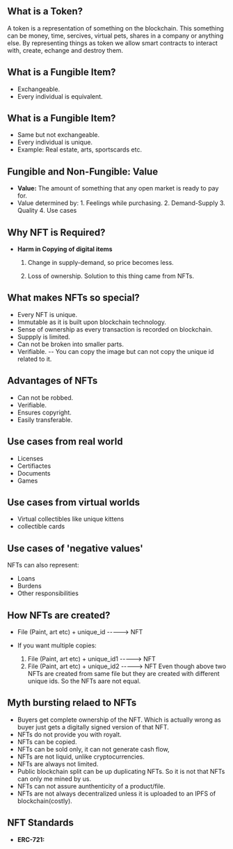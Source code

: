 ## What is a Token?
A token is a representation of something on the blockchain. This something can be money, time, sercives, virtual pets, shares in a company or anything else. By representing things as token we allow smart contracts to interact with, create, echange and destroy them.


## What is a Fungible Item?
- Exchangeable.
- Every individual is equivalent.

## What is a Fungible Item?
- Same but not exchangeable.
- Every individual is unique.
- Example: Real estate, arts, sportscards etc.

## Fungible and Non-Fungible: Value
- **Value:** The amount of something that any open market is ready to pay for.
- Value determined by: 1. Feelings while purchasing.
    2. Demand-Supply
    3. Quality
    4. Use cases


## Why NFT is Required?
- **Harm in Copying of digital items**
    
    1. Change in supply-demand, so price becomes less.
    
    2. Loss of ownership.
  Solution to this thing came from NFTs.

## What makes NFTs so special?
- Every NFT is unique.
- Immutable as it is built upon blockchain technology.
- Sense of ownership as every transaction is recorded on blockchain.
- Suppply is limited.
- Can not be broken into smaller parts.
- Verifiable.
-- You can copy the image but can not copy the unique id related to it.

## Advantages of NFTs
- Can not be robbed.
- Verifiable.
- Ensures copyright.
- Easily transferable.

## Use cases from real world
- Licenses
- Certifiactes
- Documents
- Games

## Use cases from virtual worlds
- Virtual collectibles like unique kittens
- collectible cards

## Use cases of 'negative values'
NFTs can also represent:
- Loans
- Burdens
- Other responsibilities

## How NFTs are created?
- File (Paint, art etc) + unique_id -----> NFT
- If you want multiple copies:
        
    1. File (Paint, art etc) + unique_id1 -----> NFT
    2. File (Paint, art etc) + unique_id2 -----> NFT
Even though above two NFTs are created from same file but they are created with different unique ids. So the NFTs aare not equal.

## Myth bursting relaed to NFTs

- Buyers get complete ownership of the NFT. Which is actually wrong as buyer just gets a digitally signed version of that NFT.
- NFTs do not provide you with royalt.
- NFTs can be copied.
- NFTs can be sold only, it can not generate cash flow,
- NFTs are not liquid, unlike cryptocurrencies.
- NFTs are always not limited.
- Public blockchain split can be up duplicating NFTs. So it is not that NFTs can only me mined by us.
- NFTs can not assure aunthenticity of a product/file.
- NFTs are not always decentralized unless it is uploaded to an IPFS of blockchain(costly).

## NFT Standards
- **ERC-721:**
        
        
